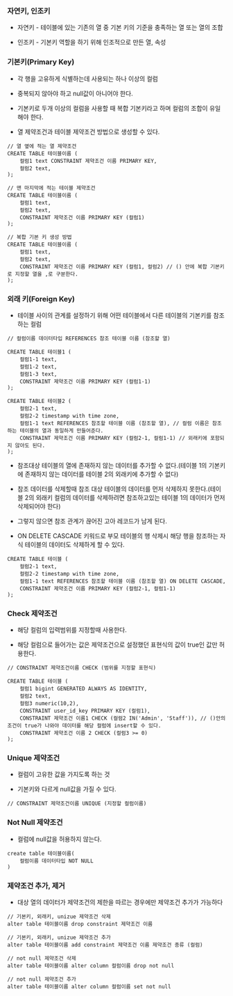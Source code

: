 ### 자연키, 인조키

* 자연키 - 테이블에 있는 기존의 열 중 기본 키의 기준을 충족하는 열 또는 열의 조합 

* 인조키 - 기본키 역할을 하기 위해 인조적으로 만든 열, 속성


### 기본키(Primary Key)

* 각 행을 고유하게 식별하는데 사용되는 하나 이상의 컬럼

* 중복되지 않아야 하고 null값이 아니어야 한다.

* 기본키로 두개 이상의 컬럼을 사용할 때 복합 기본키라고 하며 컬럼의 조합이 유일해야 한다.

* 열 제약조건과 테이블 제약조건 방법으로 생성할 수 있다.

```
// 열 옆에 적는 열 제약조건
CREATE TABLE 테이블이름 (
    컬럼1 text CONSTRAINT 제약조건 이름 PRIMARY KEY,
    컬럼2 text,
);

// 맨 마지막에 적는 테이블 제약조건
CREATE TABLE 테이블이름 (
    컬럼1 text,
    컬럼2 text,
    CONSTRAINT 제약조건 이름 PRIMARY KEY (컬럼1)  
);

// 복합 기본 키 생성 방법
CREATE TABLE 테이블이름 (
    컬럼1 text,
    컬럼2 text,
    CONSTRAINT 제약조건 이름 PRIMARY KEY (컬럼1, 컬럼2) // () 안에 복합 기본키로 지정할 열을 ,로 구분한다.  
);
```

### 외래 키(Foreign Key)

* 테이블 사이의 관계를 설정하기 위해 어떤 테이블에서 다른 테이블의 기본키를 참조하는 컬럼

```
// 컬럼이름 데이터타입 REFERENCES 참조 테이블 이름 (참조할 열)

CREATE TABLE 테이블1 (
    컬럼1-1 text,
    컬럼1-2 text,
    컬럼1-3 text,
    CONSTRAINT 제약조건 이름 PRIMARY KEY (컬럼1-1)
);

CREATE TABLE 테이블2 (
    컬럼2-1 text,
    컬럼2-2 timestamp with time zone,
    컬럼1-1 text REFERENCES 참조할 테이블 이름 (참조할 열), // 컬럼 이름은 참조하는 테이블의 열과 동일하게 만들어준다.
    CONSTRAINT 제약조건 이름 PRIMARY KEY (컬럼2-1, 컬럼1-1) // 외래키에 포함되지 않아도 된다.
);
```

* 참조대상 테이블의 열에 존재하지 않는 데이터를 추가할 수 없다.(테이블 1의 기본키에 존재하지 않는 데이터를 테이블 2의 외래키에 추가할 수 없다)

* 참조 데이터를 삭제할때 참조 대상 테이블의 데이터를 먼저 삭제하지 못한다.(테이블 2의 외래키 컬럼의 데이터를 삭제하려면 참조하고있는 테이블 1의 데이터가 먼저 삭제되어야 한다)

* 그렇지 않으면 참조 관계가 끊어진 고아 레코드가 남게 된다.

* ON DELETE CASCADE 키워드로 부모 테이블의 행 삭제시 해당 행을 참조하는 자식 테이블의 데이터도 삭제하게 할 수 있다.

```
CREATE TABLE 테이블 (
    컬럼2-1 text,
    컬럼2-2 timestamp with time zone,
    컬럼1-1 text REFERENCES 참조할 테이블 이름 (참조할 열) ON DELETE CASCADE,
    CONSTRAINT 제약조건 이름 PRIMARY KEY (컬럼2-1, 컬럼1-1) 
);
```

### Check 제약조건

* 해당 컬럼의 입력범위를 지정할때 사용한다.

* 해당 컬럼으로 들어가는 값은 제약조건으로 설정했던 표현식의 값이 true인 값만 허용한다.

```
// CONSTRAINT 제약조건이름 CHECK (범위를 지정할 표현식)

CREATE TABLE 테이블 (
    컬럼1 bigint GENERATED ALWAYS AS IDENTITY,
    컬럼2 text,
    컬럼3 numeric(10,2),
    CONSTRAINT user_id_key PRIMARY KEY (컬럼1),
    CONSTRAINT 제약조건 이름1 CHECK (컬럼2 IN('Admin', 'Staff')), // ()안의 조건이 true가 나와야 데이터를 해당 컬럼에 insert할 수 있다.
    CONSTRAINT 제약조건 이름 2 CHECK (컬럼3 >= 0)
);
```

### Unique 제약조건

* 컬럼이 고유한 값을 가지도록 하는 것

* 기본키와 다르게 null값을 가질 수 있다.

```
// CONSTRAINT 제약조건이름 UNIQUE (지정할 컬럼이름)
```

### Not Null 제약조건

* 컬럼에 null값을 허용하지 않는다.

```
create table 테이블이름(
    컬럼이름 데이터타입 NOT NULL
)
```

### 제약조건 추가, 제거

* 대상 열의 데이터가 제약조건의 제한을 따르는 경우에만 제약조건 추가가 가능하다

```
// 기본키, 외래키, unizue 제약조건 삭제
alter table 테이블이름 drop constraint 제약조건 이름

// 기본키, 외래키, unizue 제약조건 추가
alter table 테이블이름 add constraint 제약조건 이름 제약조건 종류 (컬럼)

// not null 제약조건 삭제
alter table 테이블이름 alter column 컬럼이름 drop not null

// not null 제약조건 추가
alter table 테이블이름 alter column 컬럼이름 set not null
```
